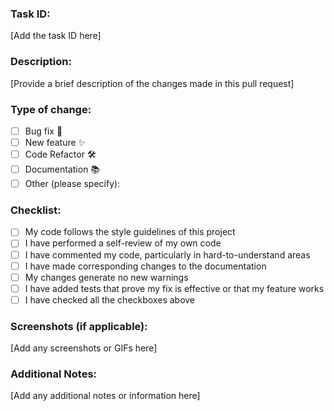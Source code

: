### Task ID:
[Add the task ID here]

### Description:
[Provide a brief description of the changes made in this pull request]

### Type of change:
- [ ] Bug fix 🐞
- [ ] New feature ✨
- [ ] Code Refactor 🛠️
- [ ] Documentation 📚
- [ ] Other (please specify):

### Checklist:
- [ ] My code follows the style guidelines of this project
- [ ] I have performed a self-review of my own code
- [ ] I have commented my code, particularly in hard-to-understand areas
- [ ] I have made corresponding changes to the documentation
- [ ] My changes generate no new warnings
- [ ] I have added tests that prove my fix is effective or that my feature works
- [ ] I have checked all the checkboxes above

### Screenshots (if applicable):
[Add any screenshots or GIFs here]

### Additional Notes:
[Add any additional notes or information here]
